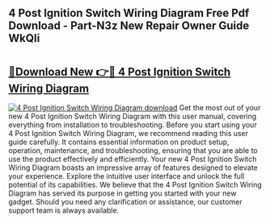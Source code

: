 ## 4 Post Ignition Switch Wiring Diagram Free Pdf Download - Part-N3z New Repair Owner Guide WkQIi

# <h2><a href="http://dfmtbl.blite.top/?on=4+Post+Ignition+Switch+Wiring+Diagram">🔗Download New 👉🔴 4 Post Ignition Switch Wiring Diagram</a></h2>

[![4 Post Ignition Switch Wiring Diagram download](https://i.imgur.com/lujVjoI.png)](http://dfmtbl.blite.top/?on=4+Post+Ignition+Switch+Wiring+Diagram)
Get the most out of your new 4 Post Ignition Switch Wiring Diagram with this user manual, covering everything from installation to troubleshooting. Before you start using your 4 Post Ignition Switch Wiring Diagram, we recommend reading this user guide carefully. It contains essential information on product setup, operation, maintenance, and troubleshooting, ensuring that you are able to use the product effectively and efficiently. Your new 4 Post Ignition Switch Wiring Diagram boasts an impressive array of features designed to elevate your experience. Explore the intuitive user interface and unlock the full potential of its capabilities. We believe that the 4 Post Ignition Switch Wiring Diagram has served its purpose in getting you started with your new gadget. Should you need any clarification or assistance, our customer support team is always available.
